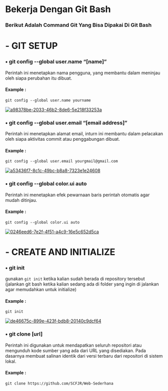 # Bekerja Dengan Git Bash
### Berikut Adalah Command Git Yang Bisa Dipakai Di Git Bash





# - GIT SETUP
### • git config --global user.name “[name]”
Perintah ini menetapkan nama pengguna, yang membantu dalam meninjau oleh siapa perubahan itu dibuat.
#### Example : 
```git config --global user.name yourname```

<a href="https://ibb.co/mNMf7Bk"><img src="https://i.ibb.co/3RLgHs2/a98378be-2033-46b2-8de6-5e218f33253a.jpg" alt="a98378be-2033-46b2-8de6-5e218f33253a" border="0"></a>


### • git config --global user.email “[email address]”
Perintah ini menetapkan alamat email, inturn ini membantu dalam pelacakan oleh siapa aktivitas commit atau penggabungan dibuat.
#### Example :
`git config --global user.email yourgmail@gmail.com`

<a href="https://ibb.co/BnDpDkP"><img src="https://i.ibb.co/QDBgB0c/a53436f7-8c1c-49bc-b8a8-7323e1e24608.jpg" alt="a53436f7-8c1c-49bc-b8a8-7323e1e24608" border="0"></a>


### • git config --global color.ui auto
Perintah ini menetapkan efek pewarnaan baris perintah otomatis agar mudah ditinjau.
#### Example :
`git config --global color.ui auto`

<a href="https://ibb.co/Bz6fprz"><img src="https://i.ibb.co/1vX0gdv/0246eed6-7e2f-4f51-a4c9-16e5c652d5ca.jpg" alt="0246eed6-7e2f-4f51-a4c9-16e5c652d5ca" border="0"></a>






# - CREATE AND INITIALIZE
### • git init
gunakan `git init` ketika kalian sudah berada di repository tersebut (jalankan git bash ketika kalian sedang ada di folder yang ingin di jalankan agar memudahkan untuk initialize)
#### Example : 
`git init`

<a href="https://imgbb.com/"><img src="https://i.ibb.co/PYHBbNm/de46675c-899e-423f-bdb8-20140c9dcf64.jpg" alt="de46675c-899e-423f-bdb8-20140c9dcf64" border="0"></a>


### • git clone [url]
Perintah ini digunakan untuk mendapatkan seluruh repositori atau mengunduh kode sumber yang ada dari URL yang disediakan. Pada dasarnya membuat salinan identik dari versi terbaru dari repositori di sistem lokal.
#### Example :
```
git clone https://github.com/SCFJR/Web-Sederhana
```



